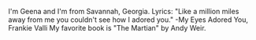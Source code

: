 I'm Geena and I'm from Savannah, Georgia.
Lyrics: "Like a million miles away from me you couldn't see how I adored you." -My Eyes Adored You, Frankie Valli
My favorite book is "The Martian" by Andy Weir.
